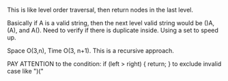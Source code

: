

This is like level order traversal, then return nodes in the last level.

Basically if A is a valid string, then the next level valid string would be ()A, (A), and A(). Need to verify if there is duplicate inside. Using a set to speed up.

Space O(3,n), Time O(3, n+1).
This is a recursive approach.

PAY ATTENTION to the condition:
if (left > right) {
return;
}
to exclude invalid case like ")("

